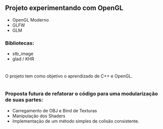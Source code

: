 ## Projeto experimentando com OpenGL

- OpenGL Moderno
- GLFW
- GLM
### Bibliotecas:
- stb_image
- glad / KHR
#
O projeto tem como objetivo o aprendizado de C++ e OpenGL.
#
### Proposta futura de refatorar o código para uma modularização de suas partes:
- Carregamento de OBJ e Bind de Texturas
- Manipulação dos Shaders
- Implementação de um método simples de colisão consistente.

